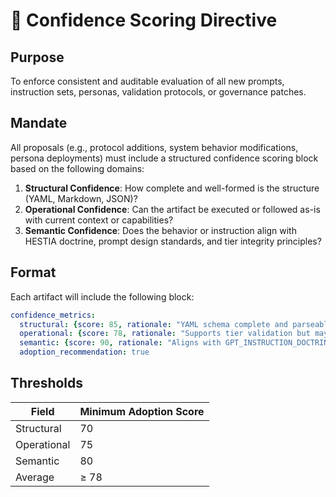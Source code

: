 # 📏 Confidence Scoring Directive

## Purpose

To enforce consistent and auditable evaluation of all new prompts, instruction sets, personas, validation protocols, or governance patches.

## Mandate

All proposals (e.g., protocol additions, system behavior modifications, persona deployments) must include a structured confidence scoring block based on the following domains:

1. **Structural Confidence**: How complete and well-formed is the structure (YAML, Markdown, JSON)?
2. **Operational Confidence**: Can the artifact be executed or followed as-is with current context or capabilities?
3. **Semantic Confidence**: Does the behavior or instruction align with HESTIA doctrine, prompt design standards, and tier integrity principles?

## Format

Each artifact will include the following block:

```yaml
confidence_metrics:
  structural: {score: 85, rationale: "YAML schema complete and parseable"}
  operational: {score: 78, rationale: "Supports tier validation but may need integration hooks"}
  semantic: {score: 90, rationale: "Aligns with GPT_INSTRUCTION_DOCTRINE.md and prompt role logic"}
  adoption_recommendation: true
```

## Thresholds

| Field         | Minimum Adoption Score |
|---------------|------------------------|
| Structural     | 70                     |
| Operational    | 75                     |
| Semantic       | 80                     |
| Average        | ≥ 78                   |